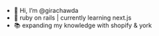 - 👋 Hi, I’m @girachawda
- 🌱 ruby on rails | currently learning next.js
- 📚 expanding my knowledge with shopify & york

<!---
girachawda/girachawda is a ✨ special ✨ repository because its `README.md` (this file) appears on your GitHub profile.
You can click the Preview link to take a look at your changes.
--->
